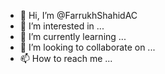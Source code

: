 - 👋 Hi, I’m @FarrukhShahidAC
- 👀 I’m interested in ...
- 🌱 I’m currently learning ...
- 💞️ I’m looking to collaborate on ...
- 📫 How to reach me ...

<!---
FarrukhShahidAC/FarrukhShahidAC is a ✨ special ✨ repository because its `README.md` (this file) appears on your GitHub profile.
You can click the Preview link to take a look at your changes.
--->
